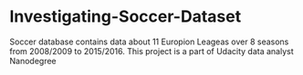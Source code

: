 # Investigating-Soccer-Dataset
Soccer database contains data about 11 Europion Leageas over 8 seasons from 2008/2009 to 2015/2016. This project is a part of Udacity data analyst Nanodegree
